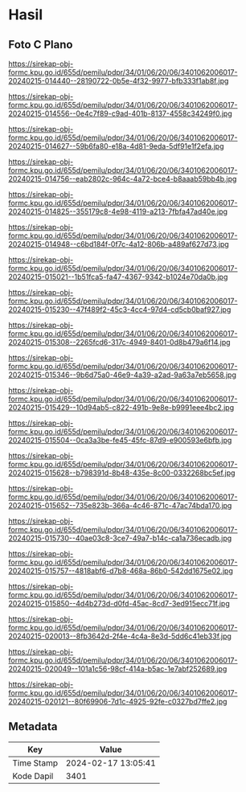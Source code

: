# Hasil

## Foto C Plano

https://sirekap-obj-formc.kpu.go.id/655d/pemilu/pdpr/34/01/06/20/06/3401062006017-20240215-014440--28190722-0b5e-4f32-9977-bfb333f1ab8f.jpg

https://sirekap-obj-formc.kpu.go.id/655d/pemilu/pdpr/34/01/06/20/06/3401062006017-20240215-014556--0e4c7f89-c9ad-401b-8137-4558c34249f0.jpg

https://sirekap-obj-formc.kpu.go.id/655d/pemilu/pdpr/34/01/06/20/06/3401062006017-20240215-014627--59b6fa80-e18a-4d81-9eda-5df91e1f2efa.jpg

https://sirekap-obj-formc.kpu.go.id/655d/pemilu/pdpr/34/01/06/20/06/3401062006017-20240215-014756--eab2802c-964c-4a72-bce4-b8aaab59bb4b.jpg

https://sirekap-obj-formc.kpu.go.id/655d/pemilu/pdpr/34/01/06/20/06/3401062006017-20240215-014825--355179c8-4e98-4119-a213-7fbfa47ad40e.jpg

https://sirekap-obj-formc.kpu.go.id/655d/pemilu/pdpr/34/01/06/20/06/3401062006017-20240215-014948--c6bd184f-0f7c-4a12-806b-a489af627d73.jpg

https://sirekap-obj-formc.kpu.go.id/655d/pemilu/pdpr/34/01/06/20/06/3401062006017-20240215-015021--1b51fca5-fa47-4367-9342-b1024e70da0b.jpg

https://sirekap-obj-formc.kpu.go.id/655d/pemilu/pdpr/34/01/06/20/06/3401062006017-20240215-015230--47f489f2-45c3-4cc4-97d4-cd5cb0baf927.jpg

https://sirekap-obj-formc.kpu.go.id/655d/pemilu/pdpr/34/01/06/20/06/3401062006017-20240215-015308--2265fcd6-317c-4949-8401-0d8b479a6f14.jpg

https://sirekap-obj-formc.kpu.go.id/655d/pemilu/pdpr/34/01/06/20/06/3401062006017-20240215-015346--9b6d75a0-46e9-4a39-a2ad-9a63a7eb5658.jpg

https://sirekap-obj-formc.kpu.go.id/655d/pemilu/pdpr/34/01/06/20/06/3401062006017-20240215-015429--10d94ab5-c822-491b-9e8e-b9991eee4bc2.jpg

https://sirekap-obj-formc.kpu.go.id/655d/pemilu/pdpr/34/01/06/20/06/3401062006017-20240215-015504--0ca3a3be-fe45-45fc-87d9-e900593e6bfb.jpg

https://sirekap-obj-formc.kpu.go.id/655d/pemilu/pdpr/34/01/06/20/06/3401062006017-20240215-015628--b798391d-8b48-435e-8c00-0332268bc5ef.jpg

https://sirekap-obj-formc.kpu.go.id/655d/pemilu/pdpr/34/01/06/20/06/3401062006017-20240215-015652--735e823b-366a-4c46-871c-47ac74bda170.jpg

https://sirekap-obj-formc.kpu.go.id/655d/pemilu/pdpr/34/01/06/20/06/3401062006017-20240215-015730--40ae03c8-3ce7-49a7-b14c-ca1a736ecadb.jpg

https://sirekap-obj-formc.kpu.go.id/655d/pemilu/pdpr/34/01/06/20/06/3401062006017-20240215-015757--4818abf6-d7b8-468a-86b0-542dd1675e02.jpg

https://sirekap-obj-formc.kpu.go.id/655d/pemilu/pdpr/34/01/06/20/06/3401062006017-20240215-015850--4d4b273d-d0fd-45ac-8cd7-3ed915ecc71f.jpg

https://sirekap-obj-formc.kpu.go.id/655d/pemilu/pdpr/34/01/06/20/06/3401062006017-20240215-020013--8fb3642d-2f4e-4c4a-8e3d-5dd6c41eb33f.jpg

https://sirekap-obj-formc.kpu.go.id/655d/pemilu/pdpr/34/01/06/20/06/3401062006017-20240215-020049--101a1c56-98cf-414a-b5ac-1e7abf252689.jpg

https://sirekap-obj-formc.kpu.go.id/655d/pemilu/pdpr/34/01/06/20/06/3401062006017-20240215-020121--80f69906-7d1c-4925-92fe-c0327bd7ffe2.jpg


## Metadata

| Key        | Value               |
| ---------- | ------------------- |
| Time Stamp | 2024-02-17 13:05:41 |
| Kode Dapil | 3401                |




